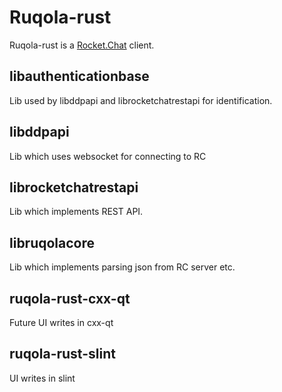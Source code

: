 # Ruqola-rust

Ruqola-rust is a [Rocket.Chat](https://www.rocket.chat/) client.

## libauthenticationbase
Lib used by libddpapi and librocketchatrestapi for identification.

## libddpapi  
Lib which uses websocket for connecting to RC

## librocketchatrestapi  
Lib which implements REST API.

## libruqolacore  
Lib which implements parsing json from RC server etc.

## ruqola-rust-cxx-qt  
Future UI writes in cxx-qt

## ruqola-rust-slint
UI writes in slint
